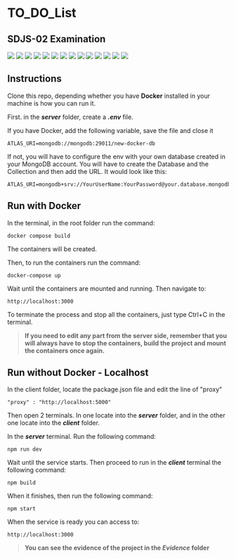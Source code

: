 # TO_DO_List
## SDJS-02 Examination


![](https://img.shields.io/badge/MongoDB-4EA94B?style=for-the-badge&logo=mongodb&logoColor=white) ![](https://img.shields.io/badge/Express.js-404D59?style=for-the-badge) ![](https://img.shields.io/badge/React-20232A?style=for-the-badge&logo=react&logoColor=61DAFB) ![](https://img.shields.io/badge/Node.js-43853D?style=for-the-badge&logo=node.js&logoColor=white) ![](https://img.shields.io/badge/JavaScript-323330?style=for-the-badge&logo=javascript&logoColor=F7DF1E) ![](https://img.shields.io/badge/dev.to-0A0A0A?style=for-the-badge&logo=devdotto&logoColor=white) ![](https://img.shields.io/badge/Jest-323330?style=for-the-badge&logo=Jest&logoColor=white) ![](https://img.shields.io/badge/CSS-239120?&style=for-the-badge&logo=css3&logoColor=white) ![](https://img.shields.io/badge/GIT-E44C30?style=for-the-badge&logo=git&logoColor=white) ![](https://img.shields.io/badge/freecodecamp-27273D?style=for-the-badge&logo=freecodecamp&logoColor=white) ![](https://img.shields.io/badge/Udemy-EC5252?style=for-the-badge&logo=Udemy&logoColor=white) ![](https://img.shields.io/badge/Visual_Studio_Code-0078D4?style=for-the-badge&logo=visual%20studio%20code&logoColor=white
) ![](https://img.shields.io/badge/Docker-2CA5E0?style=for-the-badge&logo=docker&logoColor=white) ![](https://img.shields.io/badge/Material%20UI-007FFF?style=for-the-badge&logo=mui&logoColor=white) 


## **Instructions**

Clone this repo, depending whether you have **Docker** installed in your machine is how you can run it.

First. in the **_server_** folder, create a **_.env_** file.

If you have Docker, add the following variable, save the file and close it
```
ATLAS_URI=mongodb://mongodb:29011/new-docker-db
```

If not, you will have to configure the env with your own database created in your MongoDB account. You will have to create the Database and the Collection and then add the URL. It would look like this:
```
ATLAS_URI=mongodb+srv://YourUserName:YourPassword@your.database.mongodb.net/
```


## Run with Docker
In the terminal, in the root folder run the command:
```
docker compose build
```

The containers will be created.

Then, to run the containers run the command:
```
docker-compose up
```

Wait until the containers are mounted and running. Then navigate to:
```
http://localhost:3000
```

To terminate the process and stop all the containers, just type Ctrl+C in the terminal.

>**If you need to edit any part from the server side, remember that you will always have to stop the containers, build the project and mount the containers once again.**

## Run without Docker - Localhost

In the client folder, locate the package.json file and edit the line of "proxy"

```
"proxy" : "http://localhost:5000"
```

Then open 2 terminals. In one locate into the **_server_** folder, and in the other one locate into the **_client_** folder. 

In the **_server_** terminal. Run the following command:
```
npm run dev
```

Wait until the service starts. Then proceed to run in the **_client_** terminal the following command:
```
npm build
```

When it finishes, then run the following command:
```
npm start
```
When the service is ready you can access to:
```
http://localhost:3000
```

>**You can see the evidence of the project in the _Evidence_ folder**
